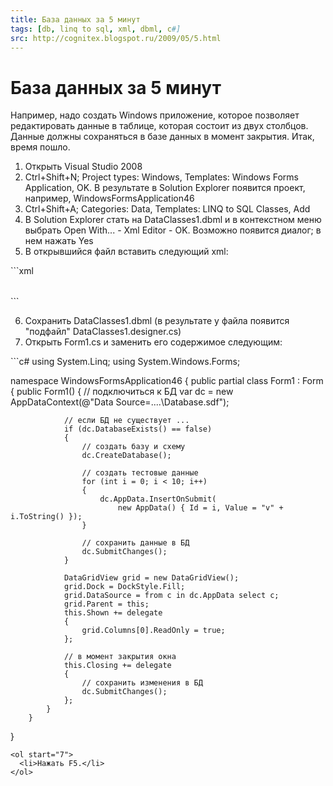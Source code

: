 ```yaml
---
title: База данных за 5 минут
tags: [db, linq to sql, xml, dbml, c#]
src: http://cognitex.blogspot.ru/2009/05/5.html
---
```

# База данных за 5 минут
Например, надо создать Windows приложение, которое позволяет редактировать данные в таблице, которая состоит из двух столбцов. Данные должны сохраняться в базе данных в момент закрытия.
Итак, время пошло. 
<ol>
  <li>Открыть Visual Studio 2008</li>
  <li>Ctrl+Shift+N; Project types: Windows, Templates: Windows Forms Application, OK. В результате в Solution Explorer появится проект, например, WindowsFormsApplication46</li>
  <li>Ctrl+Shift+A; Categories: Data, Templates: LINQ to SQL Classes, Add</li>
  <li>В Solution Explorer стать на DataClasses1.dbml и в контекстном меню выбрать Open With... - Xml Editor - OK. Возможно появится диалог; в нем нажать Yes</li>
  <li>В открывшийся файл вставить следующий xml:</li>
</ol>
```xml
<?xml version="1.0" encoding="utf-8"?>
<Database Class="AppDataContext" xmlns="http://schemas.microsoft.com/linqtosql/dbml/2007">
  	<Table Name="" Member="AppData">
    	<Type Name="AppData">
      	<Column Name="Id" Type="System.Int32" IsPrimaryKey="true" IsDbGenerated="true" CanBeNull="false" />
      	<Column Name="Value" Type="System.String" CanBeNull="false" />
    	</Type>
  	</Table>
</Database>
```
<ol start="6">
  <li>Сохранить DataClasses1.dbml (в результате у файла появится "подфайл" DataClasses1.designer.cs)</li>
  <li>Открыть Form1.cs и заменить его содержимое следующим:</li>
</ol>
```c#
using System.Linq;
using System.Windows.Forms;

namespace WindowsFormsApplication46
{
    	public partial class Form1 : Form
    	{
        	public Form1()
        	{
            	// подключиться к БД
            	var dc = new AppDataContext(@"Data Source=..\..\Database.sdf");

            	// если БД не существует ...
            	if (dc.DatabaseExists() == false)
            	{
                	// создать базу и схему
                	dc.CreateDatabase();

                	// создать тестовые данные
                	for (int i = 0; i < 10; i++)
                	{
                    	dc.AppData.InsertOnSubmit(
                        	new AppData() { Id = i, Value = "v" + i.ToString() });
                	}

                	// сохранить данные в БД
                	dc.SubmitChanges();
            	}

            	DataGridView grid = new DataGridView();
            	grid.Dock = DockStyle.Fill;
            	grid.DataSource = from c in dc.AppData select c;
            	grid.Parent = this;
            	this.Shown += delegate
            	{
                	grid.Columns[0].ReadOnly = true;
            	};

            	// в момент закрытия окна
            	this.Closing += delegate
            	{
                	// сохранить изменения в БД
                	dc.SubmitChanges();
            	};
        	}
    	}
}
```
<ol start="7">
  <li>Нажать F5.</li>
</ol>
